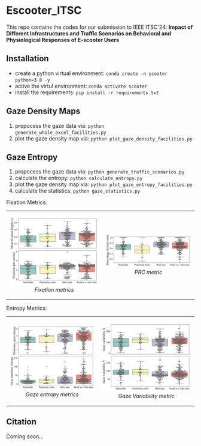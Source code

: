 # Escooter_ITSC
This repo contains the codes for our submission to IEEE ITSC'24: **Impact of Different Infrastructures and Traffic Scenarios on Behavioral and Physiological Responses of E-scooter Users**

## Installation
- create a python virtual environment: `conda create -n scooter python=3.8 -y`
- active the virtul environment: `conda activate scooter`
- install the requirements: `pip install -r requirements.txt`

## Gaze Density Maps
1. propocess the gaze data via: `python generate_whole_excel_facilities.py`
2. plot the gaze density map via: `python plot_gaze_density_facilities.py`


## Gaze Entropy
1. propocess the gaze data via: `python generate_traffic_scenarios.py`
2. calculate the entropy: `python calculate_entropy.py`
3. plot the gaze density map via: `python plot_gaze_entropy_facilities.py`
4. calculate the statistics: `python gaze_statistics.py`

Fixation Metrics:
<table>
<tr>
  <td>
    <p align="center">
      <img src="Gaze_entropy_facilities/fixation_metrics.png" alt="First Image" width="100%" />
      <br>
      <em>Fixation metrics</em>
    </p>
  </td>
  <td>
    <p align="center">
      <img src="Gaze_entropy_facilities/prc_metric.png" alt="Second Image" width="100%" />
      <br>
      <em>PRC metric</em>
    </p>
  </td>
</tr>
</table>

Entropy Metrics:
<table>
<tr>
  <td>
    <p align="center">
      <img src="Gaze_entropy_facilities/gaze_entropy_metrics.png" alt="First Image" width="100%" />
      <br>
      <em>Gaze entropy metrics</em>
    </p>
  </td>
  <td>
    <p align="center">
      <img src="Gaze_entropy_facilities/gaze_variability_metrics.png" alt="Second Image" width="100%" />
      <br>
      <em>Gaze Variability metric</em>
    </p>
  </td>
</tr>
</table>



## Citation
Coming soon...
